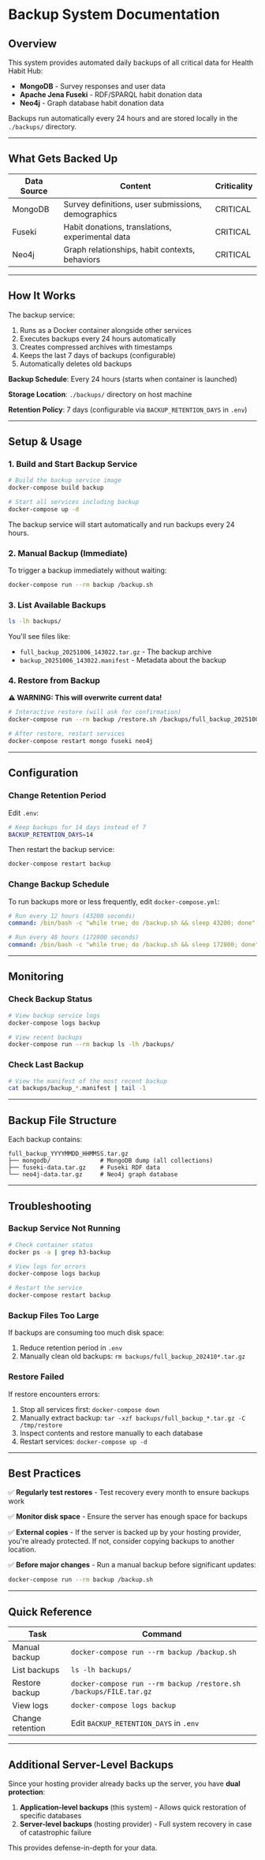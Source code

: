 # Backup System Documentation

## Overview

This system provides automated daily backups of all critical data for Health Habit Hub:
- **MongoDB** - Survey responses and user data
- **Apache Jena Fuseki** - RDF/SPARQL habit donation data
- **Neo4j** - Graph database habit donation data

Backups run automatically every 24 hours and are stored locally in the `./backups/` directory.

---

## What Gets Backed Up

| Data Source | Content | Criticality |
|-------------|---------|-------------|
| MongoDB | Survey definitions, user submissions, demographics | CRITICAL |
| Fuseki | Habit donations, translations, experimental data | CRITICAL |
| Neo4j | Graph relationships, habit contexts, behaviors | CRITICAL |

---

## How It Works

The backup service:
1. Runs as a Docker container alongside other services
2. Executes backups every 24 hours automatically
3. Creates compressed archives with timestamps
4. Keeps the last 7 days of backups (configurable)
5. Automatically deletes old backups

**Backup Schedule**: Every 24 hours (starts when container is launched)

**Storage Location**: `./backups/` directory on host machine

**Retention Policy**: 7 days (configurable via `BACKUP_RETENTION_DAYS` in `.env`)

---

## Setup & Usage

### 1. Build and Start Backup Service

```bash
# Build the backup service image
docker-compose build backup

# Start all services including backup
docker-compose up -d
```

The backup service will start automatically and run backups every 24 hours.

### 2. Manual Backup (Immediate)

To trigger a backup immediately without waiting:

```bash
docker-compose run --rm backup /backup.sh
```

### 3. List Available Backups

```bash
ls -lh backups/
```

You'll see files like:
- `full_backup_20251006_143022.tar.gz` - The backup archive
- `backup_20251006_143022.manifest` - Metadata about the backup

### 4. Restore from Backup

**⚠️ WARNING: This will overwrite current data!**

```bash
# Interactive restore (will ask for confirmation)
docker-compose run --rm backup /restore.sh /backups/full_backup_20251006_143022.tar.gz

# After restore, restart services
docker-compose restart mongo fuseki neo4j
```

---

## Configuration

### Change Retention Period

Edit `.env`:
```bash
# Keep backups for 14 days instead of 7
BACKUP_RETENTION_DAYS=14
```

Then restart the backup service:
```bash
docker-compose restart backup
```

### Change Backup Schedule

To run backups more or less frequently, edit `docker-compose.yml`:

```yaml
# Run every 12 hours (43200 seconds)
command: /bin/bash -c "while true; do /backup.sh && sleep 43200; done"

# Run every 48 hours (172800 seconds)
command: /bin/bash -c "while true; do /backup.sh && sleep 172800; done"
```

---

## Monitoring

### Check Backup Status

```bash
# View backup service logs
docker-compose logs backup

# View recent backups
docker-compose run --rm backup ls -lh /backups/
```

### Check Last Backup

```bash
# View the manifest of the most recent backup
cat backups/backup_*.manifest | tail -1
```

---

## Backup File Structure

Each backup contains:
```
full_backup_YYYYMMDD_HHMMSS.tar.gz
├── mongodb/              # MongoDB dump (all collections)
├── fuseki-data.tar.gz    # Fuseki RDF data
└── neo4j-data.tar.gz     # Neo4j graph database
```

---

## Troubleshooting

### Backup Service Not Running

```bash
# Check container status
docker ps -a | grep h3-backup

# View logs for errors
docker-compose logs backup

# Restart the service
docker-compose restart backup
```

### Backup Files Too Large

If backups are consuming too much disk space:
1. Reduce retention period in `.env`
2. Manually clean old backups: `rm backups/full_backup_202410*.tar.gz`

### Restore Failed

If restore encounters errors:
1. Stop all services first: `docker-compose down`
2. Manually extract backup: `tar -xzf backups/full_backup_*.tar.gz -C /tmp/restore`
3. Inspect contents and restore manually to each database
4. Restart services: `docker-compose up -d`

---

## Best Practices

✅ **Regularly test restores** - Test recovery every month to ensure backups work

✅ **Monitor disk space** - Ensure the server has enough space for backups

✅ **External copies** - If the server is backed up by your hosting provider, you're already protected. If not, consider copying backups to another location.

✅ **Before major changes** - Run a manual backup before significant updates:
```bash
docker-compose run --rm backup /backup.sh
```

---

## Quick Reference

| Task | Command |
|------|---------|
| Manual backup | `docker-compose run --rm backup /backup.sh` |
| List backups | `ls -lh backups/` |
| Restore backup | `docker-compose run --rm backup /restore.sh /backups/FILE.tar.gz` |
| View logs | `docker-compose logs backup` |
| Change retention | Edit `BACKUP_RETENTION_DAYS` in `.env` |

---

## Additional Server-Level Backups

Since your hosting provider already backs up the server, you have **dual protection**:

1. **Application-level backups** (this system) - Allows quick restoration of specific databases
2. **Server-level backups** (hosting provider) - Full system recovery in case of catastrophic failure

This provides defense-in-depth for your data.
